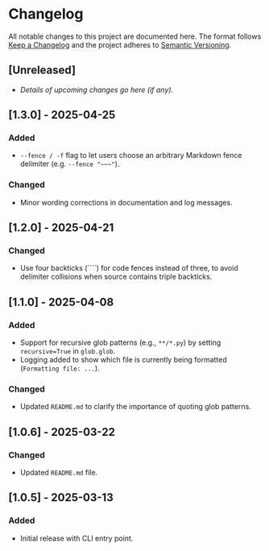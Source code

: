 # Changelog

All notable changes to this project are documented here.
The format follows [Keep a Changelog](https://keepachangelog.com/) and
the project adheres to [Semantic Versioning](https://semver.org/).

## [Unreleased]

- _Details of upcoming changes go here (if any)._

## [1.3.0] - 2025-04-25

### Added

- `--fence / -f` flag to let users choose an arbitrary Markdown fence
  delimiter (e.g. `--fence "~~~"`).

### Changed

- Minor wording corrections in documentation and log messages.

## [1.2.0] - 2025-04-21

### Changed

- Use four backticks (````) for code fences instead of three, to avoid delimiter collisions when source contains triple backticks.

## [1.1.0] - 2025-04-08

### Added

- Support for recursive glob patterns (e.g., `**/*.py`) by setting `recursive=True` in
  `glob.glob`.
- Logging added to show which file is currently being formatted (`Formatting file:
...`).

### Changed

- Updated `README.md` to clarify the importance of quoting glob patterns.

## [1.0.6] - 2025-03-22

### Changed

- Updated `README.md` file.

## [1.0.5] - 2025-03-13

### Added

- Initial release with CLI entry point.
